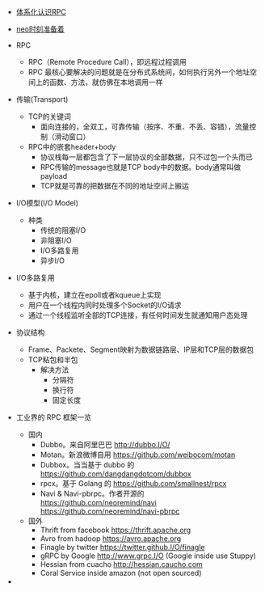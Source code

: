 

* [体系化认识RPC ](http://www.infoq.com/cn/articles/get-to-know-rpc)
* [neo时刻准备着 ](http://neoremind.com/)

* RPC
  * RPC（Remote Procedure Call），即远程过程调用
  * RPC 最核心要解决的问题就是在分布式系统间，如何执行另外一个地址空间上的函数、方法，就仿佛在本地调用一样
* 传输(Transport)
  * TCP的关键词
    * 面向连接的，全双工，可靠传输（按序、不重、不丢、容错），流量控制（滑动窗口）
  * RPC中的嵌套header+body
    * 协议栈每一层都包含了下一层协议的全部数据，只不过包一个头而已
    * RPC传输的message也就是TCP body中的数据。body通常叫做payload
    * TCP就是可靠的把数据在不同的地址空间上搬运
* I/O模型(I/O Model)
  * 种类
    * 传统的阻塞I/O
    * 非阻塞I/O
    * I/O多路复用
    * 异步I/O
* I/O多路复用
  * 基于内核，建立在epoll或者kqueue上实现
  * 用户在一个线程内同时处理多个Socket的I/O请求
  * 通过一个线程监听全部的TCP连接，有任何时间发生就通知用户态处理
* 协议结构
  * Frame、Packete、Segment映射为数据链路层、IP层和TCP层的数据包
  * TCP粘包和半包
    * 解决方法
      * 分隔符
      * 换行符
      * 固定长度

* 工业界的 RPC 框架一览
  * 国内
    * Dubbo。来自阿里巴巴 http://dubbo.I/O/
    * Motan。新浪微博自用 https://github.com/weibocom/motan
    * Dubbox。当当基于 dubbo 的 https://github.com/dangdangdotcom/dubbox
    * rpcx。基于 Golang 的 https://github.com/smallnest/rpcx
    * Navi & Navi-pbrpc。作者开源的 https://github.com/neoremind/navi   
      https://github.com/neoremind/navi-pbrpc
  * 国外
    * Thrift from facebook https://thrift.apache.org
    * Avro from hadoop https://avro.apache.org
    * Finagle by twitter https://twitter.github.I/O/finagle
    * gRPC by Google http://www.grpc.I/O (Google inside use Stuppy)
    * Hessian from cuacho http://hessian.caucho.com
    * Coral Service inside amazon (not open sourced)
* 